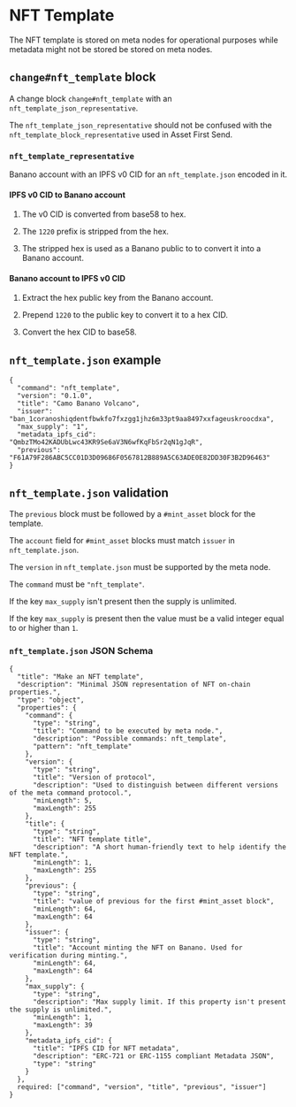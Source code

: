 # NFT Template

The NFT template is stored on meta nodes for operational purposes while metadata might not be stored be stored on meta nodes.


## `change#nft_template` block

A change block `change#nft_template` with an `nft_template_json_representative`.

The `nft_template_json_representative` should not be confused with the `nft_template_block_representative` used in Asset First Send.


### `nft_template_representative`

Banano account with an IPFS v0 CID for an `nft_template.json` encoded in it.


#### IPFS v0 CID to Banano account

1) The v0 CID is converted from base58 to hex.

2) The `1220` prefix is stripped from the hex.

3) The stripped hex is used as a Banano public to to convert it into a Banano account.


#### Banano account to IPFS v0 CID

1) Extract the hex public key from the Banano account.

2) Prepend `1220` to the public key to convert it to a hex CID.

3) Convert the hex CID to base58.


## `nft_template.json` example

```
{
  "command": "nft_template",
  "version": "0.1.0",
  "title": "Camo Banano Volcano",
  "issuer": "ban_1coranoshiqdentfbwkfo7fxzgg1jhz6m33pt9aa8497xxfageuskroocdxa",
  "max_supply": "1",
  "metadata_ipfs_cid": "QmbzTMo42KADUbLwc43KR9Se6aV3N6wfKqFbSr2qN1gJqR",
  "previous": "F61A79F286ABC5CC01D3D09686F0567812B889A5C63ADE0E82DD30F3B2D96463"
}
```


## `nft_template.json` validation

The `previous` block must be followed by a `#mint_asset` block for the template.

The `account` field for `#mint_asset` blocks must match `issuer` in `nft_template.json`.

The `version` in `nft_template.json` must be supported by the meta node.

The `command` must be `"nft_template"`.

If the key `max_supply` isn't present then the supply is unlimited.

If the key `max_supply` is present then the value must be a valid integer equal to or higher than `1`.


### `nft_template.json` JSON Schema
```
{
  "title": "Make an NFT template",
  "description": "Minimal JSON representation of NFT on-chain properties.",
  "type": "object",
  "properties": {
    "command": {
      "type": "string",
      "title": "Command to be executed by meta node.",
      "description": "Possible commands: nft_template",
      "pattern": "nft_template"
    },
    "version": {
      "type": "string",
      "title": "Version of protocol",
      "description": "Used to distinguish between different versions of the meta command protocol.",
      "minLength": 5,
      "maxLength": 255
    },
    "title": {
      "type": "string",
      "title": "NFT template title",
      "description": "A short human-friendly text to help identify the NFT template.",
      "minLength": 1,
      "maxLength": 255
    },
    "previous": {
      "type": "string",
      "title": "value of previous for the first #mint_asset block",
      "minLength": 64,
      "maxLength": 64
    },
    "issuer": {
      "type": "string",
      "title": "Account minting the NFT on Banano. Used for verification during minting.",
      "minLength": 64,
      "maxLength": 64
    },
    "max_supply": {
      "type": "string",
      "description": "Max supply limit. If this property isn't present the supply is unlimited.",
      "minLength": 1,
      "maxLength": 39
    },
    "metadata_ipfs_cid": {
      "title": "IPFS CID for NFT metadata",
      "description": "ERC-721 or ERC-1155 compliant Metadata JSON",
      "type": "string"
    }
  },
  required: ["command", "version", "title", "previous", "issuer"]
}
```
